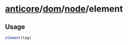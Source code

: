 # [anticore](../../../../../#reference)/[dom](../../#reference)/[node](../#reference)/<a name="reference">element</a>

## Usage

```js
element(tag)
```